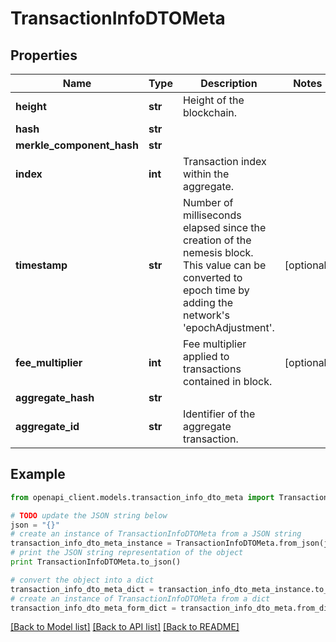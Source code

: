# TransactionInfoDTOMeta


## Properties

Name | Type | Description | Notes
------------ | ------------- | ------------- | -------------
**height** | **str** | Height of the blockchain. | 
**hash** | **str** |  | 
**merkle_component_hash** | **str** |  | 
**index** | **int** | Transaction index within the aggregate. | 
**timestamp** | **str** | Number of milliseconds elapsed since the creation of the nemesis block. This value can be converted to epoch time by adding the network&#39;s &#39;epochAdjustment&#39;. | [optional] 
**fee_multiplier** | **int** | Fee multiplier applied to transactions contained in block. | [optional] 
**aggregate_hash** | **str** |  | 
**aggregate_id** | **str** | Identifier of the aggregate transaction. | 

## Example

```python
from openapi_client.models.transaction_info_dto_meta import TransactionInfoDTOMeta

# TODO update the JSON string below
json = "{}"
# create an instance of TransactionInfoDTOMeta from a JSON string
transaction_info_dto_meta_instance = TransactionInfoDTOMeta.from_json(json)
# print the JSON string representation of the object
print TransactionInfoDTOMeta.to_json()

# convert the object into a dict
transaction_info_dto_meta_dict = transaction_info_dto_meta_instance.to_dict()
# create an instance of TransactionInfoDTOMeta from a dict
transaction_info_dto_meta_form_dict = transaction_info_dto_meta.from_dict(transaction_info_dto_meta_dict)
```
[[Back to Model list]](../README.md#documentation-for-models) [[Back to API list]](../README.md#documentation-for-api-endpoints) [[Back to README]](../README.md)


